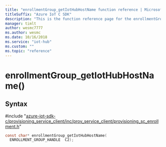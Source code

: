 ```yaml
---                             
title: "enrollmentGroup_getIotHubHostName function reference | Microsoft Docs" 
titleSuffix: "Azure IoT C SDK"            
description: "This is the function reference page for the enrollmentGroup_getIotHubHostName() function in the Azure IoT C SDK. This SDK is used with Azure IoT Hub and Azure IoT Hub Device Provisioning Service"            
manager: timlt                 
author: wesmc7777              
ms.author: wesmc               
ms.date: 10/16/2018                    
ms.service: "iot-hub"             
ms.custom: ""                
ms.topic: "reference"        
---                            
```


# enrollmentGroup_getIotHubHostName()

## Syntax

\#include "[azure-iot-sdk-c/provisioning_service_client/inc/prov_service_client/provisioning_sc_enrollment.h](../provisioning-sc-enrollment-h.md)"  
```C
const char* enrollmentGroup_getIotHubHostName(
  ENROLLMENT_GROUP_HANDLE  C2);
```

